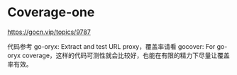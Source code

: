 # Coverage-one

https://gocn.vip/topics/9787

代码参考 go-oryx: Extract and test URL proxy，覆盖率请看 gocover: For go-oryx coverage，这样的代码可测性就会比较好，也能在有限的精力下尽量让覆盖率有效。

